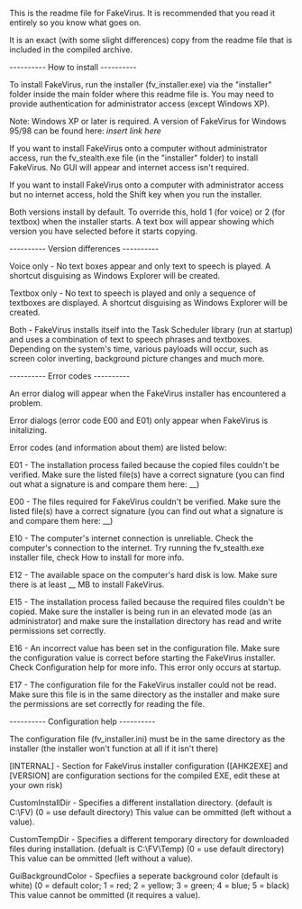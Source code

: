 This is the readme file for FakeVirus. It is recommended that you read it entirely so you know what goes on.

It is an exact (with some slight differences) copy from the readme file that is included in the compiled archive.

---------- How to install ----------

To install FakeVirus, run the installer (fv_installer.exe) via the "installer" folder inside the main folder where this readme file is.
You may need to provide authentication for administrator access (except Windows XP).

Note: Windows XP or later is required. A version of FakeVirus for Windows 95/98 can be found here:
*insert link here*

If you want to install FakeVirus onto a computer without administrator access, run the fv_stealth.exe file
(in the "installer" folder) to install FakeVirus. No GUI will appear and internet access isn't required.

If you want to install FakeVirus onto a computer with administrator access but no internet access,
hold the Shift key when you run the installer.

Both versions install by default. To override this, hold 1 (for voice) or 2 (for textbox) when the installer starts.
A text box will appear showing which version you have selected before it starts copying.

---------- Version differences ----------

Voice only - No text boxes appear and only text to speech is played. A shortcut disguising
as Windows Explorer will be created.

Textbox only - No text to speech is played and only a sequence of textboxes are displayed. A shortcut disguising
as Windows Explorer will be created.

Both - FakeVirus installs itself into the Task Scheduler library (run at startup) and uses a combination of text to speech phrases and textboxes.
Depending on the system's time, various payloads will occur, such as screen color inverting, background picture changes and much more.


---------- Error codes ----------

An error dialog will appear when the FakeVirus installer has encountered a problem.

Error dialogs (error code E00 and E01) only appear when FakeVirus is initalizing.

Error codes (and information about them) are listed below:

E01 - The installation process failed because the copied files couldn't be verified. Make sure the listed file(s)
have a correct signature (you can find out what a signature is and compare them here: __)

E00 - The files required for FakeVirus couldn't be verified. Make sure the listed file(s) have a correct
signature (you can find out what a signature is and compare them here: __)

E10 - The computer's internet connection is unreliable. Check the computer's connection to the internet. Try running
the fv_stealth.exe installer file, check How to install for more info.

E12 - The available space on the computer's hard disk is low. Make sure there is at least __ MB to install FakeVirus.

E15 - The installation process failed because the required files couldn't be copied. Make sure the installer is being run
in an elevated mode (as an administrator) and make sure the installation directory has read and write permissions set correctly.

E16 - An incorrect value has been set in the configuration file. Make sure the configuration value is correct before starting
the FakeVirus installer. Check Configuration help for more info. This error only occurs at startup.

E17 - The configuration file for the FakeVirus installer could not be read. Make sure this file is in the same directory
as the installer and make sure the permissions are set correctly for reading the file.


---------- Configuration help ----------

The configuration file (fv_installer.ini) must be in the same directory as the installer (the installer won't function at all if it isn't there)

[INTERNAL] - Section for FakeVirus installer configuration ([AHK2EXE] and [VERSION] are configuration sections for the compiled EXE, edit these at your own risk)

CustomInstallDir - Specifies a different installation directory. (default is C:\FV)
(0 = use default directory)
This value can be ommitted (left without a value).

CustomTempDir - Specifies a different temporary directory for downloaded files during installation. (defualt is C:\FV\Temp)
(0 = use default directory)
This value can be ommitted (left without a value).

GuiBackgroundColor - Specfiies a seperate background color (default is white)
(0 = default color; 1 = red; 2 = yellow; 3 = green; 4 = blue; 5 = black)
This value cannot be ommitted (it requires a value).

